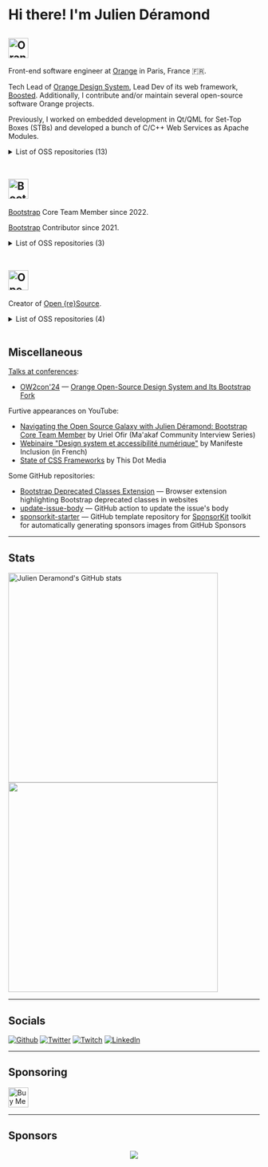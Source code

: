 # Hi there! I'm Julien Déramond

## <img src="https://user-images.githubusercontent.com/17381666/230776080-0ebdd9a9-50d7-468f-8831-9520e2ebf2f7.png" height="40" alt="Orange"/>

Front-end software engineer at [Orange](https://orange.com) in Paris, France 🇫🇷.

Tech Lead of [Orange Design System](https://system.design.orange.com), Lead Dev of its web framework, [Boosted](https://boosted.orange.com/). Additionally, I contribute and/or maintain several open-source software Orange projects.

Previously, I worked on embedded development in Qt/QML for Set-Top Boxes (STBs) and developed a bunch of C/C++ Web Services as Apache Modules.

<details>
  <summary>List of OSS repositories (13)</summary>

  - https://github.com/Orange-OpenSource/Orange-Boosted-Bootstrap/
  - https://github.com/orange-OpenSource/ods-charts
  - https://github.com/Orange-OpenSource/IOT-Map-Component
  - https://github.com/Orange-OpenSource/ods-ios
  - https://github.com/Orange-OpenSource/ods-android
  - https://github.com/Orange-OpenSource/ods-flutter
  - https://github.com/Orange-OpenSource/ouds-ios
  - https://github.com/Orange-OpenSource/ouds-android
  - https://github.com/Orange-OpenSource/ouds-flutter
  - https://github.com/Orange-OpenSource/ods-storybook-theme
  - https://github.com/Orange-OpenSource/ods-jekyll-theme
  - https://github.com/Orange-OpenSource/ods-mkdocs-theme
  - https://github.com/Orange-OpenSource/qmljsreformatter
</details>

<br>

## <img src="https://user-images.githubusercontent.com/17381666/230775916-cd7be2c4-c53b-4af7-b60a-4e4c9292583b.svg" height="40" alt="Bootstrap"/>

[Bootstrap](https://getbootstrap.com/) Core Team Member since 2022.

[Bootstrap](https://getbootstrap.com/) Contributor since 2021.

<details>
  <summary>List of OSS repositories (3)</summary>

  - https://github.com/twbs/bootstrap
  - https://github.com/twbs/examples
  - https://github.com/twbs/blog
</details>

<br>

## <img src="https://user-images.githubusercontent.com/17381666/230775733-e8c1da04-b1f6-4f97-ac37-ee967a61137c.svg" height="40" alt="Open {re}Source"/>

Creator of <a href="https://openresource.dev">Open {re}Source</a>.

<details>
  <summary>List of OSS repositories (4)</summary>

  - https://github.com/Open-reSource/openresource.dev
  - https://github.com/Open-reSource/sponsorkit-starter
  - https://github.com/Open-reSource/labs-we-don-t-assign-issues
  - https://github.com/Open-reSource/labs-append-markdown-to-issues
</details>

<br>

## Miscellaneous

[Talks at conferences](https://github.com/julien-deramond/talks):
* [OW2con'24](https://www.ow2con.org/view/2024/) — [Orange Open-Source Design System and Its Bootstrap Fork](https://github.com/julien-deramond/talks/blob/main/ow2con24/README.md)

Furtive appearances on YouTube:
* [Navigating the Open Source Galaxy with Julien Déramond: Bootstrap Core Team Member](https://www.youtube.com/watch?v=_rLnGq34q74) by Uriel Ofir (Ma'akaf Community Interview Series)
* [Webinaire "Design system et accessibilité numérique"](https://www.youtube.com/watch?v=aL07Iv1KCMk) by Manifeste Inclusion (in French)
* [State of CSS Frameworks](https://www.youtube.com/watch?v=twc-iF40TJY) by This Dot Media

Some GitHub repositories:
* [Bootstrap Deprecated Classes Extension](https://github.com/julien-deramond/bootstrap-deprecated-classes-extension) — Browser extension highlighting Bootstrap deprecated classes in websites 
* [update-issue-body](https://github.com/julien-deramond/update-issue-body) — GitHub action to update the issue's body
* [sponsorkit-starter](https://github.com/Open-reSource/sponsorkit-starter) — GitHub template repository for [SponsorKit](https://github.com/antfu/sponsorkit/) toolkit for automatically generating sponsors images from GitHub Sponsors

---

## Stats

<p align="left">
  <a href="http://www.github.com/julien-deramond"><img src="https://github-readme-stats.vercel.app/api?username=julien-deramond&show_icons=true&hide=&count_private=true&title_color=000&text_color=000&icon_color=000&bg_color=fff&hide_border=true&show_icons=true" alt="Julien Deramond's GitHub stats" width="420px">
  <a href="http://www.github.com/julien-deramond"><img src="https://github-readme-streak-stats-f26afzavs-julien-deramond.vercel.app/?user=julien-deramond&stroke=000&background=white&ring=000&fire=000&currStreakNum=000&currStreakLabel=000&sideNums=000&sideLabels=000&dates=000&hide_border=true" width="420px">
  </a>
</p>

---

## Socials

<p><a href="https://github.com/julien-deramond" target="_blank"><img alt="Github" src="https://img.shields.io/badge/GitHub-%2312100E.svg?&style=for-the-badge&logo=Github&logoColor=white" /></a> <a href="https://twitter.com/julienDeramond" target="_blank"><img alt="Twitter" src="https://img.shields.io/badge/Twitter-1DA1F2?style=for-the-badge&logo=twitter&logoColor=white" /></a>  <a href="https://www.twitch.tv/julienunderscore" target="_blank"><img alt="Twitch" src="https://img.shields.io/badge/twitch-%236441a5.svg?&style=for-the-badge&logo=twitch&logoColor=white" /></a> <a href="https://www.linkedin.com/in/julienderamond" target="_blank"><img alt="LinkedIn" src="https://img.shields.io/badge/linkedin-%230077B5.svg?&style=for-the-badge&logo=linkedin&logoColor=white" /></a>
</p>

---

## Sponsoring

<a href="https://www.buymeacoffee.com/ju.lien" target="_blank"><img src="https://cdn.buymeacoffee.com/buttons/v2/default-yellow.png" alt="Buy Me A Coffee" style="height: 40px !important;" ></a>

---

## Sponsors

<p align="center">
  <img src='https://cdn.jsdelivr.net/gh/julien-deramond/static/sponsors.svg'/>
</p>

<!--
Great repo to improve this README file: https://github.com/abhisheknaiidu/awesome-github-profile-readme
-->

<!--
Count visitors badge:
  ![visitors](https://visitor-badge.glitch.me/badge?page_id=julien-deramond)
-->
